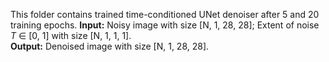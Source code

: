 This folder contains trained time-conditioned UNet denoiser after 5 and 20 training epochs.
**Input:** Noisy image with size [N, 1, 28, 28]; Extent of noise _T_ ∈ [0, 1] with size [N, 1, 1, 1].    
**Output:** Denoised image with size [N, 1, 28, 28].    
